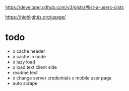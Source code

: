 https://developer.github.com/v3/gists/#list-a-users-gists

https://highlightjs.org/usage/

# todo

- x cache header
- x cache in node
- x lazy load
- x load text client side
- readme text
- x change server credentials 
x mobile user page
- auto scrape